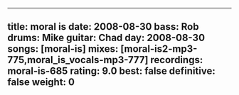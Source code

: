 
---
title: moral is
date: 2008-08-30
bass:	Rob
drums:	Mike
guitar:	Chad
day: 2008-08-30
songs: [moral-is]
mixes: [moral-is2-mp3-775,moral_is_vocals-mp3-777]
recordings: moral-is-685
rating: 9.0
best: false
definitive: false
weight: 0
---
